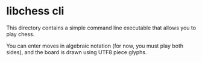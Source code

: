 # libchess cli

This directory contains a simple command line executable that allows you to play chess.

You can enter moves in algebraic notation (for now, you must play both sides), and the board is drawn using UTF8 piece glyphs.
